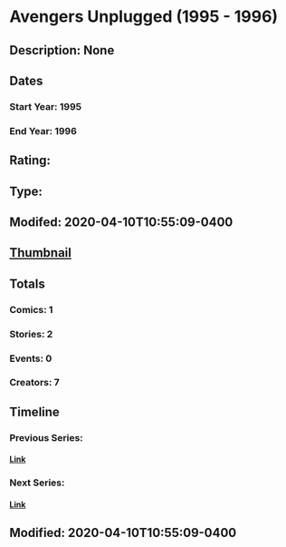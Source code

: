 # Avengers Unplugged (1995 - 1996)
## Description: None
## Dates
### Start Year: 1995
### End Year: 1996
## Rating: 
## Type: 
## Modifed: 2020-04-10T10:55:09-0400
## [Thumbnail](http://i.annihil.us/u/prod/marvel/i/mg/8/03/5c523178716c4.jpg)
## Totals
### Comics: 1
### Stories: 2
### Events: 0
### Creators: 7
## Timeline
### Previous Series: 
#### [Link]()
### Next Series: 
#### [Link]()
## Modified: 2020-04-10T10:55:09-0400